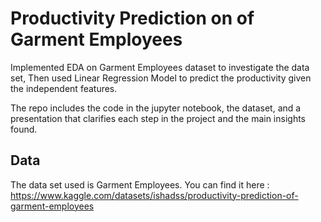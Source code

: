 
# Productivity Prediction on of Garment Employees
Implemented EDA on Garment Employees dataset to investigate the data set,  Then used Linear Regression Model to predict the productivity given the independent features. 

The repo includes the code in the jupyter notebook, the dataset, and a presentation that clarifies each step in the project and the main insights found.                    

## Data
The data set used is  Garment Employees.
You can find it here :
https://www.kaggle.com/datasets/ishadss/productivity-prediction-of-garment-employees